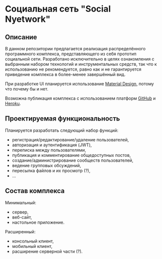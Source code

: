 # Социальная сеть "Social Nyetwork"
## Описание

В данном репозитории предлагается реализация распределённого программного комплекса, представляющего из себя прототип социальной сети. Разработано исключительно в целях ознакомления с выбранным набором технологий и инструментальных средств, так что к использованию не рекомендуется, равно как и не гарантируется приведение комплекса в более-менее завершённый вид.

При разработке UI планируется использование [Material Design](https://material.io/), потому что почему бы и нет.

Возможна публикация комплекса с использованием платформ [GitHub](https://github.com/) и [Heroku](https://www.heroku.com/).

## Проектируемая функциональность

Планируется разработать следующий набор функций:
- регистрация/редактирование/удаление пользователей,
- авторизация и аутентификация (JWT),
- переписка между пользователями,
- публикация и комментирование общедоступных постов,
- создание/администрирование сообществ пользователей,
- ведение групповых обсуждений,
- пересылка файлов и их просмотр (?),
- ...

## Cостав комплекса

Минимальный:
- сервер,
- веб-сайт,
- настольное приложение.

Расширенный:
- консольный клиент,
- мобильный клиент,
- расширение серверной части (?).
